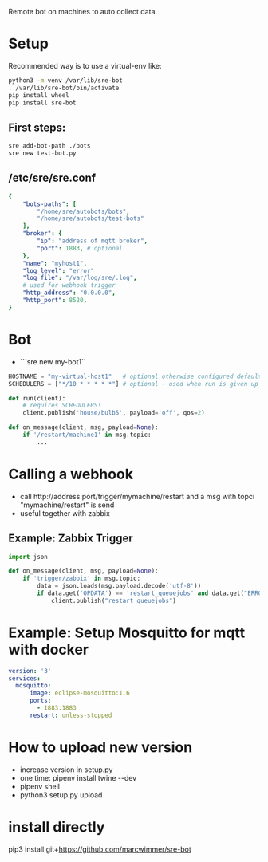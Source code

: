 Remote bot on machines to auto collect data.

# Setup

Recommended way is to use a virtual-env like:

```bash
python3 -m venv /var/lib/sre-bot
. /var/lib/sre-bot/bin/activate
pip install wheel
pip install sre-bot
```

## First steps:
```bash
sre add-bot-path ./bots
sre new test-bot.py
```

## /etc/sre/sre.conf

```yaml
{
    "bots-paths": [
        "/home/sre/autobots/bots",
        "/home/sre/autobots/test-bots"
    ],
    "broker": {
        "ip": "address of mqtt broker",
        "port": 1883, # optional
    },
    "name": "myhost1",
    "log_level": "error"
    "log_file": "/var/log/sre/.log",
    # used for webhook trigger
    "http_address": "0.0.0.0",
    "http_port": 8520,
}
```
# Bot

  * ```sre new my-bot1``

```python
HOSTNAME = "my-virtual-host1"   # optional otherwise configured default host
SCHEDULERS = ["*/10 * * * * *"] # optional - used when run is given up to seconds

def run(client):
    # requires SCHEDULERS!
    client.publish('house/bulb5', payload='off', qos=2)

def on_message(client, msg, payload=None):
    if '/restart/machine1' in msg.topic:
        ...

```


# Calling a webhook

  * call http://address:port/trigger/mymachine/restart and a msg with topci "mymachine/restart" is send
  * useful together with zabbix


## Example: Zabbix Trigger

```python
import json

def on_message(client, msg, payload=None):
    if 'trigger/zabbix' in msg.topic:
        data = json.loads(msg.payload.decode('utf-8'))
        if data.get('OPDATA') == 'restart_queuejobs' and data.get("ERROR") == "1":
            client.publish("restart_queuejobs")
```

# Example: Setup Mosquitto for mqtt with docker

```yml
version: '3'
services:
  mosquitto:
      image: eclipse-mosquitto:1.6
      ports:
        - 1883:1883
      restart: unless-stopped
```


# How to upload new version
  * increase version in setup.py
  * one time: pipenv install twine --dev
  * pipenv shell
  * python3 setup.py upload

# install directly

pip3 install git+https://github.com/marcwimmer/sre-bot
